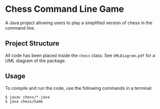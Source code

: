 # Chess Command Line Game

A Java project allowing users to play a simplified version of chess in the command line.

## Project Structure

All code has been placed inside the `chess` class. See `UMLDiagram.pdf` for a UML diagram of the package. 

## Usage

To compile and run the code, use the following commands in a terminal:
```
$ javac chess/*.java
$ java chess/Game
```